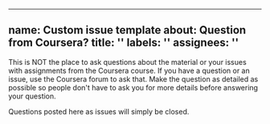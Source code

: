 ---
name: Custom issue template
about: Question from Coursera?
title: ''
labels: ''
assignees: ''
-
This is NOT the place to ask questions about the material or your issues with assignments from the Coursera course.
If you have a question or an issue, use the Coursera forum to ask that. Make the question as detailed as possible so people don't have to ask you for more details before answering your question.

Questions posted here as issues will simply be closed.


